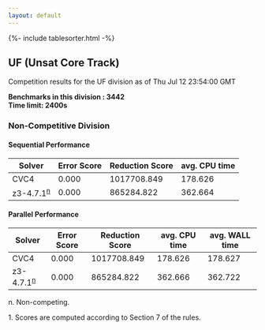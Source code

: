 ```yaml
---
layout: default
---
```

{%- include tablesorter.html -%}

##  UF (Unsat Core Track)

Competition results for the UF division as of Thu Jul 12 23:54:00 GMT

**Benchmarks in this division : 3442  
Time limit: 2400s** 

###  Non-Competitive Division 
#### Sequential Performance

<table id="sequential" class="result sorted">
<thead><tr class="center">
  <th>Solver</th>
  <th>Error Score</th>
  <th>Reduction Score</th>
  <th>avg. CPU time</th>
</tr></thead><tr>
<td>CVC4</td>
<td>0.000</td><td>1017708.849</td><td>178.626</td></tr><tr>
<td>z3-4.7.1<SUP><a href="#fn">n</a></SUP></td>
<td>0.000</td><td>865284.822</td><td>362.664</td></tr></table>

#### Parallel Performance

<table id="parallel" class="result sorted">
<thead><tr class="center">
  <th>Solver</th>
  <th>Error Score</th>
  <th>Reduction Score</th>
  <th>avg. CPU time</th>
  <th>avg. WALL time</th>
</tr></thead><tr>
<td>CVC4</td>
<td>0.000</td><td>1017708.849</td><td>178.626</td><td>178.627</td></tr><tr>
<td>z3-4.7.1<SUP><a href="#fn">n</a></SUP></td>
<td>0.000</td><td>865284.822</td><td>362.666</td><td>362.722</td></tr></table>
 <span id="fn"> n. Non-competing. </span>

 <span id="fn1"> 1. Scores are computed according to Section 7 of the rules. </span>


